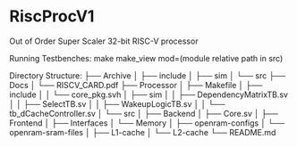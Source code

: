 # RiscProcV1
Out of Order Super Scaler 32-bit RISC-V processor

Running Testbenches: make make_view mod=(module relative path in src)

Directory Structure:
├── Archive
│   ├── include
│   ├── sim
│   └── src
├── Docs
│   └── RISCV_CARD.pdf
├── Processor
│   ├── Makefile
│   ├── include
│   │   └── core_pkg.svh
│   ├── sim
│   │   ├── DependencyMatrixTB.sv
│   │   ├── SelectTB.sv
│   │   ├── WakeupLogicTB.sv
│   │   └── tb_dCacheController.sv
│   └── src
│       ├── Backend
│       ├── Core.sv
│       ├── Frontend
│       ├── Interfaces
│       └── Memory
│           ├── openram-configs
│           └── openram-sram-files
│               ├── L1-cache
│               └── L2-cache
└── README.md

